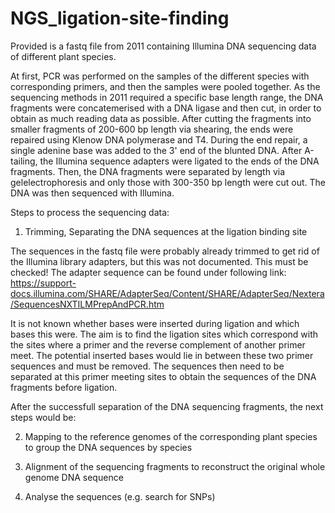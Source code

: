 # NGS_ligation-site-finding
Provided is a fastq file from 2011 containing Illumina DNA sequencing data of different plant species.

At first, PCR was performed on the samples of the different species with corresponding primers, and then the samples were pooled together. As the sequencing methods in 2011 required a specific base length range, the DNA fragments were concatemerised with a DNA ligase and then cut, in order to obtain as much reading data as possible. After cutting the fragments into smaller fragments of 200-600 bp length via shearing, the ends were repaired using Klenow DNA polymerase and T4. During the end repair, a single adenine base was added to the 3' end of the blunted DNA. After A-tailing, the Illumina sequence adapters were ligated to the ends of the DNA fragments. Then, the DNA fragments were separated by length via gelelectrophoresis and only those with 300-350 bp length were cut out. The DNA was then sequenced with Illumina. 

Steps to process the sequencing data:

1) Trimming, Separating the DNA sequences at the ligation binding site

The sequences in the fastq file were probably already trimmed to get rid of the Illumina library adapters, but this was not documented. This must be checked! The adapter sequence can be found under following link:
https://support-docs.illumina.com/SHARE/AdapterSeq/Content/SHARE/AdapterSeq/Nextera/SequencesNXTILMPrepAndPCR.htm

It is not known whether bases were inserted during ligation and which bases this were. The aim is to find the ligation sites which correspond with the sites where a primer and the reverse complement of another primer meet. The potential inserted bases would lie in between these two primer sequences and must be removed. The sequences then need to be separated at this primer meeting sites to obtain the sequences of the DNA fragments before ligation. 

After the successfull separation of the DNA sequencing fragments, the next steps would be:

2) Mapping to the reference genomes of the corresponding plant species to group the DNA sequences by species

3) Alignment of the sequencing fragments to reconstruct the original whole genome DNA sequence

4) Analyse the sequences (e.g. search for SNPs)

